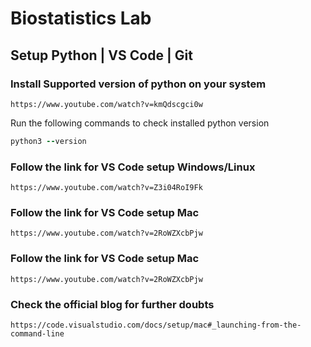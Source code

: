 # Biostatistics Lab
## Setup Python | VS Code | Git ##
### Install Supported version of python on your system ###

``` 
https://www.youtube.com/watch?v=kmQdscgci0w
```
 
Run the following commands to check installed python version
  
```ruby
python3 --version 
```

### Follow the link for VS Code setup Windows/Linux ###

``` 
https://www.youtube.com/watch?v=Z3i04RoI9Fk
```
### Follow the link for VS Code setup Mac ###

``` 
https://www.youtube.com/watch?v=2RoWZXcbPjw
```
### Follow the link for VS Code setup Mac ###

``` 
https://www.youtube.com/watch?v=2RoWZXcbPjw
```
### Check the official blog for further doubts ###

``` 
https://code.visualstudio.com/docs/setup/mac#_launching-from-the-command-line
```
